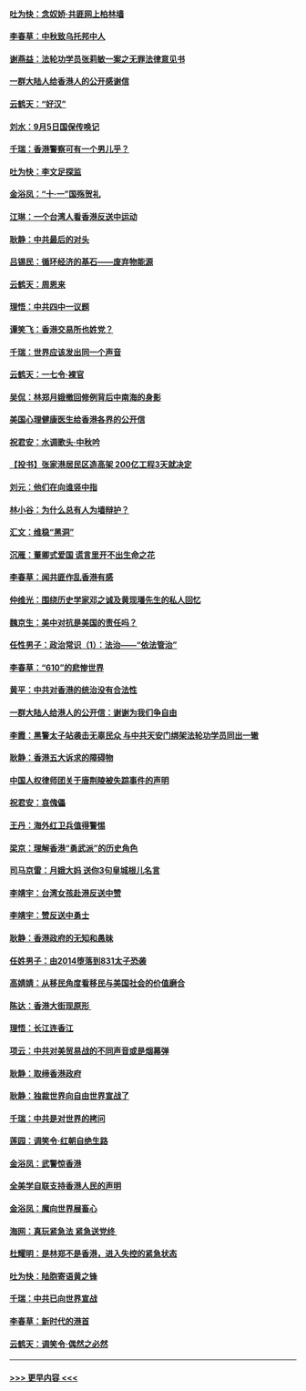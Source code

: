 #### [吐为快：念奴娇‧共匪网上柏林墙](../pages/nsc993/n11519122.md?t=09140001) 
#### [李春草：中秋致乌托邦中人](../pages/nsc993/n11518776.md?t=09140001) 
#### [谢燕益：法轮功学员张莉敏一案之无罪法律意见书](../pages/nsc993/n11517600.md?t=09140001) 
#### [一群大陆人给香港人的公开感谢信](../pages/nsc993/n11514797.md?t=09140001) 
#### [云鹤天：“好汉”](../pages/nsc993/n11513536.md?t=09140001) 
#### [刘水：9月5日国保传唤记](../pages/nsc993/n11513460.md?t=09140001) 
#### [千瑞：香港警察可有一个男儿乎？](../pages/nsc993/n11513109.md?t=09140001) 
#### [吐为快：李文足探监](../pages/nsc993/n11509622.md?t=09140001) 
#### [金浴凤：“十‧一”国殇贺礼](../pages/nsc993/n11509593.md?t=09140001) 
#### [江琳：一个台湾人看香港反送中运动](../pages/nsc993/n11509211.md?t=09140001) 
#### [耿静：中共最后的对头](../pages/nsc993/n11508308.md?t=09140001) 
#### [吕锡民：循环经济的基石——废弃物能源](../pages/nsc993/n11508212.md?t=09140001) 
#### [云鹤天：周恩来](../pages/nsc993/n11508055.md?t=09140001) 
#### [理悟：中共四中一议题](../pages/nsc993/n11507782.md?t=09140001) 
#### [谭笑飞：香港交易所也姓党？](../pages/nsc993/n11507753.md?t=09140001) 
#### [千瑞：世界应该发出同一个声音](../pages/nsc993/n11507290.md?t=09140001) 
#### [云鹤天：一七令‧裸官](../pages/nsc993/n11507177.md?t=09140001) 
#### [吴侃：林郑月娥撤回修例背后中南海的身影](../pages/nsc993/n11506876.md?t=09140001) 
#### [美国心理健康医生给香港各界的公开信](../pages/nsc993/n11506809.md?t=09140001) 
#### [祝君安：水调歌头‧中秋吟](../pages/nsc993/n11506758.md?t=09140001) 
#### [【投书】张家港居民区造高架 200亿工程3天就决定](../pages/nsc993/n11506682.md?t=09140001) 
#### [刘元：他们在向谁竖中指](../pages/nsc993/n11505384.md?t=09140001) 
#### [林小谷：为什么总有人为墙辩护？](../pages/nsc993/n11505226.md?t=09140001) 
#### [汇文：维稳“黑洞”](../pages/nsc993/n11504347.md?t=09140001) 
#### [沉雁：董卿式爱国 谎言里开不出生命之花](../pages/nsc993/n11503215.md?t=09140001) 
#### [李春草：闻共匪作乱香港有感](../pages/nsc993/n11503072.md?t=09140001) 
#### [仲维光：围绕历史学家邓之诚及黄现璠先生的私人回忆](../pages/nsc993/n11501330.md?t=09140001) 
#### [魏京生：美中对抗是美国的责任吗？](../pages/nsc993/n11500723.md?t=09140001) 
#### [任性男子：政治常识（1）：法治——“依法管治”](../pages/nsc993/n11500791.md?t=09140001) 
#### [李春草：“610”的悲惨世界](../pages/nsc993/n11501141.md?t=09140001) 
#### [黄平：中共对香港的统治没有合法性](../pages/nsc993/n11499473.md?t=09140001) 
#### [一群大陆人给港人的公开信：谢谢为我们争自由](../pages/nsc993/n11500402.md?t=09140001) 
#### [李霞：黑警太子站袭击无辜民众 与中共天安门绑架法轮功学员同出一辙](../pages/nsc993/n11499805.md?t=09140001) 
#### [耿静：香港五大诉求的障碍物](../pages/nsc993/n11497578.md?t=09140001) 
#### [中国人权律师团关于唐荆陵被失踪事件的声明](../pages/nsc993/n11500014.md?t=09140001) 
#### [祝君安：哀傀儡](../pages/nsc993/n11499776.md?t=09140001) 
#### [王丹：海外红卫兵值得警惕](../pages/nsc993/n11498138.md?t=09140001) 
#### [梁京：理解香港“勇武派”的历史角色](../pages/nsc993/n11498006.md?t=09140001) 
#### [司马京雷：月娥大妈  送你3句皇城根儿名言](../pages/nsc993/n11497885.md?t=09140001) 
#### [李靖宇：台湾女孩赴港反送中赞](../pages/nsc993/n11497721.md?t=09140001) 
#### [李靖宇：赞反送中勇士](../pages/nsc993/n11497452.md?t=09140001) 
#### [耿静：香港政府的无知和愚昧](../pages/nsc993/n11494238.md?t=09140001) 
#### [任姓男子：由2014堕落到831太子恐袭](../pages/nsc993/n11496683.md?t=09140001) 
#### [高婧婧：从移民角度看移民与美国社会的价值磨合](../pages/nsc993/n11495757.md?t=09140001) 
#### [陈达：香港大街现原形 ](../pages/nsc993/n11495441.md?t=09140001) 
#### [理悟：长江连香江](../pages/nsc993/n11495377.md?t=09140001) 
#### [项云：中共对美贸易战的不同声音或是烟幕弹](../pages/nsc993/n11494929.md?t=09140001) 
#### [耿静：取缔香港政府](../pages/nsc993/n11494218.md?t=09140001) 
#### [耿静：独裁世界向自由世界宣战了](../pages/nsc993/n11494190.md?t=09140001) 
#### [千瑞：中共是对世界的拷问](../pages/nsc993/n11493021.md?t=09140001) 
#### [莲园：调笑令‧红朝自绝生路](../pages/nsc993/n11493011.md?t=09140001) 
#### [金浴凤：武警惊香港](../pages/nsc993/n11492994.md?t=09140001) 
#### [全美学自联支持香港人民的声明](../pages/nsc993/n11492630.md?t=09140001) 
#### [金浴凤：魔向世界展畜心](../pages/nsc993/n11492599.md?t=09140001) 
#### [海网：真玩紧急法 紧急送党终 ](../pages/nsc993/n11492535.md?t=09140001) 
#### [杜耀明：是林郑不是香港，进入失控的紧急状态](../pages/nsc993/n11491420.md?t=09140001) 
#### [吐为快：陆胞寄语黄之锋](../pages/nsc993/n11491117.md?t=09140001) 
#### [千瑞：中共已向世界宣战](../pages/nsc993/n11490123.md?t=09140001) 
#### [李春草：新时代的港首](../pages/nsc993/n11489864.md?t=09140001) 
#### [云鹤天：调笑令·偶然之必然](../pages/nsc993/n11489701.md?t=09140001) 

----
#### [ >>> 更早内容 <<< ](../indexes/nsc993-earlier.md)
